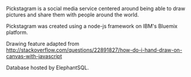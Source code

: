 Pickstagram is a social media service centered around being able to draw pictures and share them with people around the world.

Pickstagram was created using a node-js framework on IBM's Bluemix platform.

Drawing feature adapted from http://stackoverflow.com/questions/22891827/how-do-i-hand-draw-on-canvas-with-javascript

Database hosted by ElephantSQL.